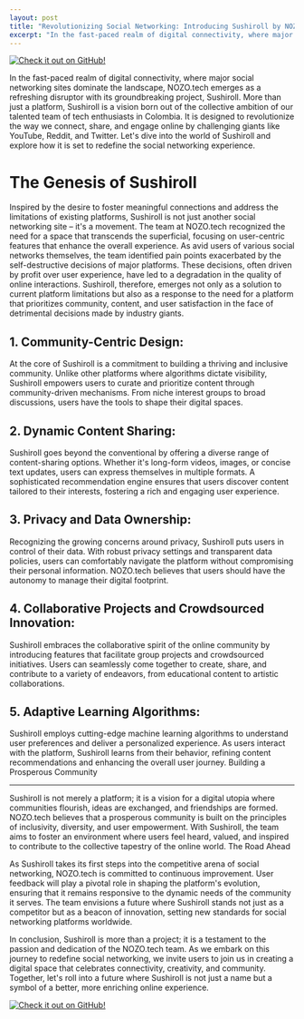 ```yaml
---
layout: post
title: "Revolutionizing Social Networking: Introducing Sushiroll by NOZO.tech"
excerpt: "In the fast-paced realm of digital connectivity, where major social networking sites dominate the landscape, NOZO.tech emerges as a refreshing disruptor with its groundbreaking project, Sushiroll."
---
```

[repo]: https://github.com/nozo-tech/sushiroll

[![Check it out on GitHub!](https://img.shields.io/badge/Check%20it%20out%20on%20GitHub!-106295?style=flat-square&logo=github)][repo]

In the fast-paced realm of digital connectivity, where major social networking sites dominate the landscape, NOZO.tech emerges as a refreshing disruptor with its groundbreaking project, Sushiroll. More than just a platform, Sushiroll is a vision born out of the collective ambition of our talented team of tech enthusiasts in Colombia. It is designed to revolutionize the way we connect, share, and engage online by challenging giants like YouTube, Reddit, and Twitter. Let's dive into the world of Sushiroll and explore how it is set to redefine the social networking experience.

# The Genesis of Sushiroll
Inspired by the desire to foster meaningful connections and address the limitations of existing platforms, Sushiroll is not just another social networking site – it's a movement. The team at NOZO.tech recognized the need for a space that transcends the superficial, focusing on user-centric features that enhance the overall experience. As avid users of various social networks themselves, the team identified pain points exacerbated by the self-destructive decisions of major platforms. These decisions, often driven by profit over user experience, have led to a degradation in the quality of online interactions. Sushiroll, therefore, emerges not only as a solution to current platform limitations but also as a response to the need for a platform that prioritizes community, content, and user satisfaction in the face of detrimental decisions made by industry giants.

## 1. Community-Centric Design:
At the core of Sushiroll is a commitment to building a thriving and inclusive community. Unlike other platforms where algorithms dictate visibility, Sushiroll empowers users to curate and prioritize content through community-driven mechanisms. From niche interest groups to broad discussions, users have the tools to shape their digital spaces.

## 2. Dynamic Content Sharing:
Sushiroll goes beyond the conventional by offering a diverse range of content-sharing options. Whether it's long-form videos, images, or concise text updates, users can express themselves in multiple formats. A sophisticated recommendation engine ensures that users discover content tailored to their interests, fostering a rich and engaging user experience.

## 3. Privacy and Data Ownership:
Recognizing the growing concerns around privacy, Sushiroll puts users in control of their data. With robust privacy settings and transparent data policies, users can comfortably navigate the platform without compromising their personal information. NOZO.tech believes that users should have the autonomy to manage their digital footprint.

## 4. Collaborative Projects and Crowdsourced Innovation:
Sushiroll embraces the collaborative spirit of the online community by introducing features that facilitate group projects and crowdsourced initiatives. Users can seamlessly come together to create, share, and contribute to a variety of endeavors, from educational content to artistic collaborations.

## 5. Adaptive Learning Algorithms:
Sushiroll employs cutting-edge machine learning algorithms to understand user preferences and deliver a personalized experience. As users interact with the platform, Sushiroll learns from their behavior, refining content recommendations and enhancing the overall user journey.
Building a Prosperous Community

---

Sushiroll is not merely a platform; it is a vision for a digital utopia where communities flourish, ideas are exchanged, and friendships are formed. NOZO.tech believes that a prosperous community is built on the principles of inclusivity, diversity, and user empowerment. With Sushiroll, the team aims to foster an environment where users feel heard, valued, and inspired to contribute to the collective tapestry of the online world.
The Road Ahead

As Sushiroll takes its first steps into the competitive arena of social networking, NOZO.tech is committed to continuous improvement. User feedback will play a pivotal role in shaping the platform's evolution, ensuring that it remains responsive to the dynamic needs of the community it serves. The team envisions a future where Sushiroll stands not just as a competitor but as a beacon of innovation, setting new standards for social networking platforms worldwide.

In conclusion, Sushiroll is more than a project; it is a testament to the passion and dedication of the NOZO.tech team. As we embark on this journey to redefine social networking, we invite users to join us in creating a digital space that celebrates connectivity, creativity, and community. Together, let's roll into a future where Sushiroll is not just a name but a symbol of a better, more enriching online experience.

[![Check it out on GitHub!](https://img.shields.io/badge/Check%20it%20out%20on%20GitHub!-106295?style=flat-square&logo=github&link=https%3A%2F%2Fgithub.com%2Fnozo-tech%2Fsushiroll)][repo]
